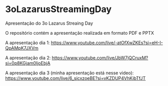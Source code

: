 # 3oLazarusStreamingDay
Apresentação do 3o Lazarus Streaing Day

O repositório contém a apresentação realizada em formato PDF e PPTX

A apresentação dia 1:
https://www.youtube.com/live/-atOfXwZKEs?si=eH-I-QpAMpK7JXVm

A apresentação dia 2:
https://www.youtube.com/live/JbW7jQCruxM?si=0p8KGjam0ljoEbjA

A apresentação dia 3 (minha apresentação está nesse video):
https://www.youtube.com/live/6_sicxzoeBE?si=vKZDUP4VhKibTfJT
